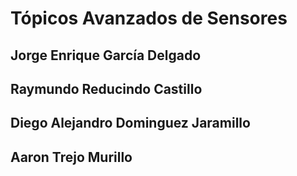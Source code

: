 # Tópicos Avanzados de Sensores
## Jorge Enrique García Delgado
## Raymundo Reducindo Castillo
## Diego Alejandro Dominguez Jaramillo
## Aaron Trejo Murillo

